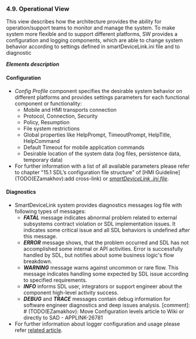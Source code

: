 ### 4.9. Operational View

This view describes how the architecture provides the ability for operation/support teams to monitor and manage the system. To make system more flexible and to support different platforms, SW provides a configuration and logging components, which are able to change system behavior according to settings defined in smartDeviceLink.ini file and to diagnostic 

***Elements description***

#### Configuration
  - *Config Profile* component specifies the desirable system behavior on different platforms and provides settings parameters for each functional component or functionality:
    - Mobile and HMI transports connection
    - Protocol, Connection, Security
    - Policy, Resumption
    - File system restrictions
    - Global properties like HelpPrompt, TimeoutPrompt, HelpTitle, HelpCommand
    - Default Timeout for mobile application commands
    - Desirable location of the system data (log files, persistence data, temporary data) 
  - For further information with a list of all available parameters please refer to chapter "15.1 SDL’s configuration file structure" of [HMI Guideline](TODO(EZamakhov):add cross-link) or [*smartDeviceLink .ini file*](https://github.com/smartdevicelink/sdl_core/blob/master/src/appMain/smartDeviceLink.ini).

#### Diagnostics
  - SmartDeviceLink system provides diagnostics messages log file with following types of messages:
    - ***FATAL*** message indicates abnormal problem related to external subsystems contract violation or SDL implementation issues. It indicates some critical issue and all SDL behaviors is undefined after this message.
    - ***ERROR*** message shows, that the problem occurred and SDL has not accomplished some internal or API activities. Error is successfully handled by SDL, but notifies about some business logic's flow breakdown. 
    - ***WARNING*** message warns against uncommon or rare flow. This message indicates handling some expected by SDL issue according to specified requirements.
    - ***INFO*** informs SDL user, integrators or support engineer about the component high-level activity success.
    - ***DEBUG*** and ***TRACE*** messages contain debug information for software engineer diagnostics and deep issues analysis.
    [comment]: # (TODO(EZamakhov): Move Configuration levels article to Wiki or directly to SAD - APPLINK-26781
  - For further information about logger configuration and usage please refer [related article](https://adc.luxoft.com/confluence/display/APPLINK/Logger+levels+and+property+files+usage).
